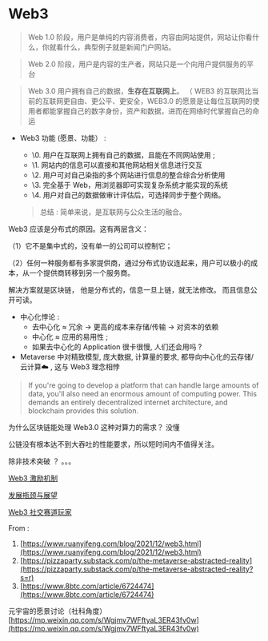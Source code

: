 # Web3

> Web 1.0 阶段，用户是单纯的内容消费者，内容由网站提供，网站让你看什么，你就看什么，典型例子就是新闻门户网站。
> 

> Web 2.0 阶段，用户是内容的生产者，网站只是一个向用户提供服务的平台
> 

> Web 3.0 用户拥有自己的数据，**生存在互联网上**。  （ WEB3 的互联网比当前的互联网更自由、更公平、更安全，WEB3.0 的愿景是让每位互联网的使用者都能掌握自己的数字身份，资产和数据，进而在网络时代掌握自己的命运
> 

- Web3 功能 (愿景、功能）  :
    - \0. 用户在互联网上拥有自己的数据，且能在不同网站使用 ;
    - \1. 网站内的信息可以直接和其他网站相关信息进行交互
    - \2. 用户可对自己染指的多个网站进行信息的整合综合分析使用
    - \3. 完全基于 Web，用浏览器即可实现复杂系统才能实现的系统
    - \4. 用户对自己的数据做审计评估后，可选择同步于整个网络。
    
    > 总结 : 简单来说，是互联网与公众生活的融合。
    > 

 Web3 应该是分布式的原因。这有两层含义：

（1）它不是集中式的，没有单一的公司可以控制它；

（2）任何一种服务都有多家提供商，通过分布式协议连起来，用户可以极小的成本，从一个提供商转移到另一个服务商。

解决方案就是区块链， 他是分布式的，信息一旦上链，就无法修改。 而且信息公开可读。

- 中心化悖论 :
    - 去中心化 ≈ 冗余 ->  更高的成本来存储/传输  ->  对资本的依赖
    - 中心化 ≈ 应用的易用性 ;
    - 如果去中心化的 Application 很卡很慢, 人们还会用吗 ?
- Metaverse 中对精致模型, 庞大数据, 计算量的要求, 都导向中心化的云存储/云计算☁️ , 这与 Web3 理念相悖

> If you're going to develop a platform that can handle large amounts of data, you'll also need an enormous amount of computing power. This demands an entirely decentralized internet architecture, and blockchain provides this solution.
> 

为什么区块链能处理 Web3.0 这种对算力的需求？ 没懂

公链没有根本达不到大吞吐的性能要求，所以短时间内不值得关注。

除非技术突破 ？ 。。。

[Web3 激励机制](Web3%20c8c6b15df5e44609a5c82e2bf80bc317/Web3%20%E6%BF%80%E5%8A%B1%E6%9C%BA%E5%88%B6%2009db5968f3944f58842e95f3a0058eb2.md)

[发展瓶颈与展望](Web3%20c8c6b15df5e44609a5c82e2bf80bc317/%E5%8F%91%E5%B1%95%E7%93%B6%E9%A2%88%E4%B8%8E%E5%B1%95%E6%9C%9B%2054c55a9831b445048f89e393a6b3aef1.md)

[Web3 社交赛道玩家](Web3%20c8c6b15df5e44609a5c82e2bf80bc317/Web3%20%E7%A4%BE%E4%BA%A4%E8%B5%9B%E9%81%93%E7%8E%A9%E5%AE%B6%2066dc836125de4102a29db4e645ff9e75.md)

From :

1. [https://www.ruanyifeng.com/blog/2021/12/web3.html](https://www.ruanyifeng.com/blog/2021/12/web3.html)
2. [https://pizzaparty.substack.com/p/the-metaverse-abstracted-reality](https://pizzaparty.substack.com/p/the-metaverse-abstracted-reality?s=r)
3. [https://www.8btc.com/article/6724474](https://www.8btc.com/article/6724474)

元宇宙的愿景讨论（社科角度） [https://mp.weixin.qq.com/s/Wgjmv7WFftyaL3ER43fv0w](https://mp.weixin.qq.com/s/Wgjmv7WFftyaL3ER43fv0w)